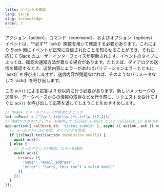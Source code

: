 ```yaml
---
title: イベントの確認
lang: ja-jp
slug: acknowledge
order: 7
---
```


<div class="section-content">
アクション（action）、コマンド（command）、およびオプション（options）イベントは、**必ず** `ack()` 関数を用いて確認する必要があります。これにより Slack 側にイベントが正常に受信されたことを知らせることができ、それに応じて Slack のユーザーインターフェイスが更新されます。イベントのタイプによっては、確認の通知方法が異なる場合があります。たとえば、ダイアログの送信を確認するとき、送信内容にエラーがあればバリデーションエラーとともに `ack()` を呼び出しますが、送信内容が問題なければ、そのようなパラメータなしで `ack()` を呼び出します。

この `ack()` による応答は 3 秒以内に行う必要があります。新しいメッセージの送信や、データベースからの情報の取得などを行う前に、リクエストを受けてすぐに `ack()` を呼び出して応答を返してしまうことをおすすめします。
</div>

```javascript
// Regex でメールアドレスが有効かチェック
let isEmail = /^[\w-\.]+@([\w-]+\.)+[\w-]{2,4}$/
// 制約付きのオブジェクト を使用して ticket_submit という callback_id を持つダイアログ送信をリッスン
app.action({ callback_id: 'ticket_submit' }, async ({ action, ack }) => {
  // メールアドレスが有効。ダイアログを受信
  if (isEmail.test(action.submission.email)) {
    await ack();
  } else {
    // メールアドレスが無効。エラーを確認
    await ack({
      errors: [{
        "name": "email_address",
        "error": "Sorry, this isn’t a valid email"
      }]
    });
  }
});
```
